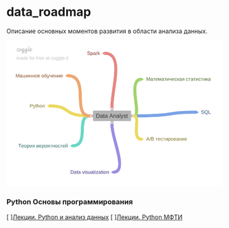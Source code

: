 # data_roadmap

Описание основных моментов развития в области анализа данных.

![Направления развития](https://github.com/annabali/data_roadmap/raw/main/Data_Analyst.png)

### Python Основы программирования

[ ][Лекции. Python и анализ данных](https://teach-in.ru/course/python-programming-and-data-analysis-basics/ "Лекции Python") 
[ ][Лекции. Python МФТИ](http://judge.mipt.ru/mipt_cs_on_python3/ "Лекции МФТИ") 
